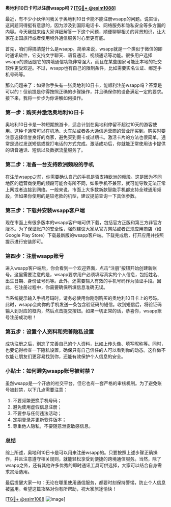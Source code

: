 **奥地利10日卡可以注册wsapp吗？[[TG💪+ @esim1088](https://t.me/s/esim1088)]**

最近，有不少小伙伴问我关于奥地利10日卡能不能注册wsapp的问题。说实话，这问题问得挺有意思的，因为涉及到国际电话卡、网络服务和隐私安全等多方面的内容。今天我就来给大家详细解答一下这个问题，顺便聊聊相关的背景知识，让大家在出国旅行或者使用境外通信服务时心里更有底。

首先，咱们得搞清楚什么是wsapp。简单来说，wsapp就是一个类似于微信的即时通讯软件，它支持文字聊天、语音通话、视频通话等功能。很多用户选择wsapp的原因是它的跨境通信功能非常强大，而且在某些国家可能比本地的社交软件更受欢迎。不过，wsapp也有自己的限制条件，比如需要实名认证、绑定手机号码等。

那么问题来了：如果你手头有一张奥地利10日卡，能顺利注册wsapp吗？答案是可以的！但前提是你得按照正确的步骤操作，并且确保你的设备满足一定的要求。接下来，我将一步步为你讲解如何操作。

### 第一步：购买并激活奥地利10日卡

奥地利10日卡是一种短期旅游卡，适合计划在奥地利停留不超过10天的游客使用。这种卡通常可以在机场、火车站或者各大通信运营商的营业厅买到。购买时要注意选择信誉良好的商家，避免买到假卡或过期卡。激活卡片的方法也很简单，通常是通过发送短信或拨打电话的方式完成。激活成功后，你就能正常使用该卡提供的语音通话、短信以及数据流量服务了。

### 第二步：准备一台支持欧洲频段的手机

在注册wsapp之前，你需要确认自己的手机是否支持欧洲的频段。这是因为不同地区的运营商使用的频段可能会有所不同，如果手机不兼容，就可能导致无法正常上网或者连接到网络。一般来说，市面上大多数新款智能手机都支持全球通用频段，但如果你使用的是较老款的机型，建议提前查询一下具体参数。

### 第三步：下载并安装wsapp客户端

现在市面上有很多版本的wsapp客户端可供下载，包括官方正版和第三方非官方版本。为了保证账户的安全性，强烈建议大家从官方网站或者正规应用商店（如Google Play Store）下载最新版的wsapp客户端。下载完成后，打开应用并按照提示进行安装即可。

### 第四步：注册wsapp账号

进入wsapp客户端后，你会看到一个欢迎界面，点击“注册”按钮开始创建新账号。这里需要注意的是，wsapp要求用户必须填写真实的个人信息，包括姓名、出生日期、身份证号码等。此外，还需要输入有效的手机号码作为验证手段。因此，在注册过程中，你需要确保所填信息准确无误。

当系统提示输入手机号码时，请务必使用你刚刚购买的奥地利10日卡上的号码。此时，wsapp会向你的手机发送一条包含验证码的短信。收到短信后，将验证码输入到对应的框内，然后点击提交按钮。如果一切正常的话，恭喜你，wsapp账号注册成功啦！

### 第五步：设置个人资料和完善隐私设置

成功注册之后，别忘了完善自己的个人资料，比如上传头像、填写昵称等。同时，也要记得检查一下隐私设置，确保只有自己信任的人可以看到你的动态。这样做不仅能让朋友们更容易找到你，还能有效保护个人信息的安全。

### 小贴士：如何避免wsapp账号被封禁？

虽然wsapp是一个开放的社交平台，但它也有一套严格的审核机制。为了避免账号被封禁，以下几点需要注意：

1. 不要频繁更换手机号码；
2. 避免使用虚假信息注册；
3. 不要参与任何违法活动；
4. 定期登录并更新软件版本；
5. 尊重他人隐私，不要随意泄露敏感信息。

### 总结

综上所述，奥地利10日卡是可以用来注册wsapp的。只要按照上述步骤正确操作，并且注意遵守相关规则，就能轻松享受到便捷的跨境通信服务。当然，除了wsapp之外，还有其他许多优秀的即时通讯工具可供选择，大家可以结合自身需求灵活选用。

最后提醒大家一句：无论在哪里使用通信服务，都要时刻保持警惕，防止个人信息被盗用。希望这篇攻略对你有所帮助，祝大家旅途愉快！

[[TG💪+ @esim1088](https://t.me/s/esim1088) ![Image](https://i.postimg.cc/4NQfJmqS/Snipaste-2025-05-13-00-14-12.png)]